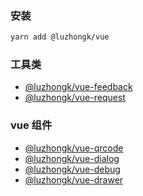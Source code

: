 ### 安装

```bash
yarn add @luzhongk/vue
```

### 工具类

- [@luzhongk/vue-feedback](./vue-feedback)
- [@luzhongk/vue-request](./vue-request)

### vue 组件

- [@luzhongk/vue-qrcode](./vue-qrcode)
- [@luzhongk/vue-dialog](./vue-dialog)
- [@luzhongk/vue-debug](./vue-debug)
- [@luzhongk/vue-drawer](./vue-drawer)
